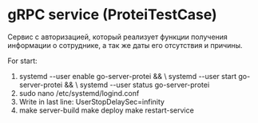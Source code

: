 # gRPC service (ProteiTestCase)
<p>Сервис с авторизацией, который реализует функции получения информации о сотруднике, а так же даты его отсутствия и причины.</p>
For start:
<ol>
<li> systemd --user enable go-server-protei && \
     systemd --user start go-server-protei && \
     systemd --user status go-server-protei
</li>
<li> sudo nano /etc/systemd/logind.conf </li>
<li> Write in last line: UserStopDelaySec=infinity </li>
<li> make server-build
     make deploy
     make restart-service
</li>
</ol>
